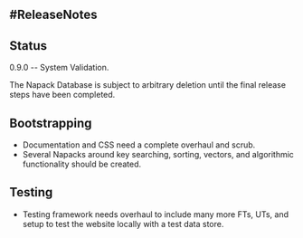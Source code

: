 #ReleaseNotes
-------------

Status
------
0.9.0 -- System Validation.

The Napack Database is subject to arbitrary deletion until the final release steps have been completed.

Bootstrapping
-------------
* Documentation and CSS need a complete overhaul and scrub.
* Several Napacks around key searching, sorting, vectors, and algorithmic functionality should be created.

Testing
--------
* Testing framework needs overhaul to include many more FTs, UTs, and setup to test the website locally with a test data store.

